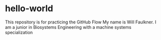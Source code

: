 # hello-world
This repository is for practicing the GitHub Flow
My name is Will Faulkner. I am a junior in Biosystems Engineering with a machine systems specialization
